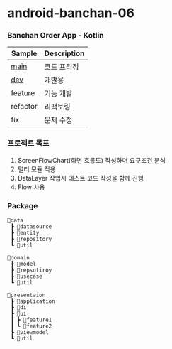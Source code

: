 # android-banchan-06 

### Banchan Order App - Kotlin

|     Sample     | Description |
| ------------- | ------------- |
| [main](https://github.com/woowa-techcamp-2022/android-banchan-06/tree/main) | 코드 프리징 |
| [dev](https://github.com/woowa-techcamp-2022/android-banchan-06/tree/dev) | 개발용 |
| feature | 기능 개발 |
| refactor | 리팩토링 |
| fix | 문제 수정 |


### 프로젝트 목표
1. ScreenFlowChart(화면 흐름도) 작성하며 요구조건 분석  
2. 멀티 모듈 적용
3. DataLayer 작업시 테스트 코드 작성을 함께 진행  
4. Flow 사용
 
 
 ### Package

``` 
📂data
 ┣ 📂datasource
 ┣ 📂entity
 ┣ 📂repository
 ┗ 📂util
  
📂domain
 ┣ 📂model
 ┣ 📂repsotiroy
 ┣ 📂usecase
 ┗ 📂util
 
📂presentaion
 ┣ 📂application
 ┣ 📂di
 ┣ 📂ui
 ┃ ┣ 📂feature1
 ┃ ┗ 📂feature2
 ┣ 📂viewmodel
 ┗ 📂util
```
